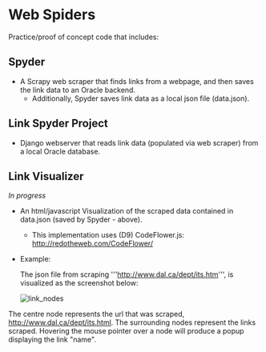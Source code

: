 Web Spiders
===========

Practice/proof of concept code that includes:

Spyder
------
- A Scrapy web scraper that finds links from a webpage, and then saves the link data to an Oracle backend.
  - Additionally, Spyder saves link data as a local json file (data.json).


Link Spyder Project
-------------------
- Django webserver that reads link data (populated via web scraper) from a local Oracle database.


Link Visualizer
---------------

*In progress*

- An html/javascript Visualization of the scraped data contained in data.json (saved by Spyder - above). 
  - This implementation uses (D9) CodeFlower.js: http://redotheweb.com/CodeFlower/
  
- Example:

    The json file from scraping '''http://www.dal.ca/dept/its.htm''', is visualized as the screenshot below:

  ![link_nodes](https://cloud.githubusercontent.com/assets/2049888/4366866/9bc95cd0-42c7-11e4-88a3-e272e4d5335a.png)


The centre node represents the url that was scraped, http://www.dal.ca/dept/its.html. The surrounding nodes represent the links scraped. Hovering the mouse pointer over a node will produce a popup displaying the link "name".
